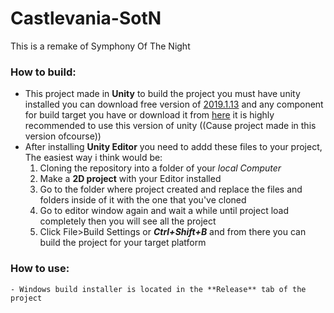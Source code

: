 # Castlevania-SotN
This is a remake of Symphony Of The Night


### How to build:
   - This project made in **Unity** to build the project you must have unity installed you can download free version of [2019.1.13](https://unity3d.com/unity/whats-new/2019.1.13)
   and any component for build target you have or download it from [here](https://forum.unity.com/threads/unity-on-linux-release-notes-and-known-issues.350256/page-2#post-4458286)
   it is highly recommended to use this version of unity ((Cause project made in this version ofcourse))
   - After installing **Unity Editor** you need to addd these files to your project, The easiest way i think would be:
     1. Cloning the repository into a folder of your *local Computer*
     2. Make a **2D project** with your Editor installed
     3. Go to the folder where project created and replace the files and folders inside of it with the one that you've cloned
     4. Go to editor window again and wait a while until project load completely then you will see all the project
     5. Click File>Build Settings or ***Ctrl+Shift+B*** and from there you can build the project for your target platform

### How to use:
    - Windows build installer is located in the **Release** tab of the project

